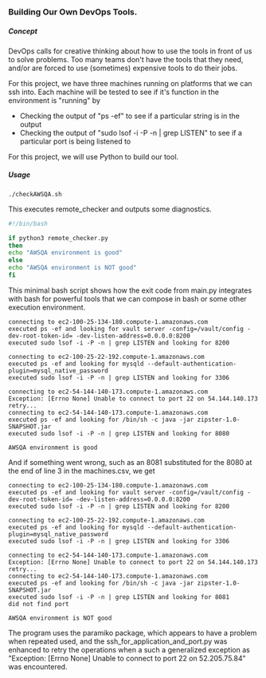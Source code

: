 ### Building Our Own DevOps Tools.

##### Concept
DevOps calls for creative thinking about how to use the tools in front of us to solve problems.  Too many teams don't have the tools that they need, and/or are forced to use (sometimes) expensive tools to do their jobs.

For this project, we have three machines running on platforms that we can ssh into.  Each machine will be tested to see if it's function in the environment is "running" by
<ul>
<li>Checking the output of "ps -ef" to see if a particular string is in the output</li>
<li>Checking the output of "sudo lsof -i -P -n | grep LISTEN" to see if a particular port is being listened to</li>
</ul>

For this project, we will use Python to build our tool.

##### Usage
```console
./checkAWSQA.sh
```
This executes remote_checker and outputs some diagnostics.  

```bash
#!/bin/bash

if python3 remote_checker.py
then
echo "AWSQA environment is good"
else
echo "AWSQA environment is NOT good"
fi
```
This minimal bash script shows how the exit code from main.py integrates with bash for powerful tools that we can compose in bash or some other execution environment.

```console
connecting to ec2-100-25-134-180.compute-1.amazonaws.com
executed ps -ef and looking for vault server -config=/vault/config -dev-root-token-id= -dev-listen-address=0.0.0.0:8200
executed sudo lsof -i -P -n | grep LISTEN and looking for 8200

connecting to ec2-100-25-22-192.compute-1.amazonaws.com
executed ps -ef and looking for mysqld --default-authentication-plugin=mysql_native_password
executed sudo lsof -i -P -n | grep LISTEN and looking for 3306

connecting to ec2-54-144-140-173.compute-1.amazonaws.com
Exception: [Errno None] Unable to connect to port 22 on 54.144.140.173
retry...
connecting to ec2-54-144-140-173.compute-1.amazonaws.com
executed ps -ef and looking for /bin/sh -c java -jar zipster-1.0-SNAPSHOT.jar
executed sudo lsof -i -P -n | grep LISTEN and looking for 8080

AWSQA environment is good
```
And if something went wrong, such as an 8081 substituted for the 8080 at the end of line 3 in the machines.csv, we get
```console
connecting to ec2-100-25-134-180.compute-1.amazonaws.com
executed ps -ef and looking for vault server -config=/vault/config -dev-root-token-id= -dev-listen-address=0.0.0.0:8200
executed sudo lsof -i -P -n | grep LISTEN and looking for 8200

connecting to ec2-100-25-22-192.compute-1.amazonaws.com
executed ps -ef and looking for mysqld --default-authentication-plugin=mysql_native_password
executed sudo lsof -i -P -n | grep LISTEN and looking for 3306

connecting to ec2-54-144-140-173.compute-1.amazonaws.com
Exception: [Errno None] Unable to connect to port 22 on 54.144.140.173
retry...
connecting to ec2-54-144-140-173.compute-1.amazonaws.com
executed ps -ef and looking for /bin/sh -c java -jar zipster-1.0-SNAPSHOT.jar
executed sudo lsof -i -P -n | grep LISTEN and looking for 8081
did not find port

AWSQA environment is NOT good
```

The program uses the paramiko package, which appears to have a problem when repeated used, and the ssh_for_application_and_port.py was enhanced to retry the operations when a such a generalized exception as "Exception: [Errno None] Unable to connect to port 22 on 52.205.75.84" was encountered.